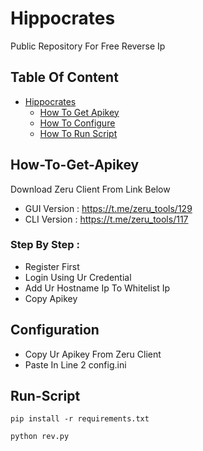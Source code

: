 # Hippocrates
Public Repository For Free Reverse Ip

## Table Of Content
- [Hippocrates](#content)
  * [How To Get Apikey](#How-To-Get-Apikey)
  * [How To Configure](#Configuration)
  * [How To Run Script](#Run-Script)

## How-To-Get-Apikey
Download Zeru Client From Link Below 
- GUI Version : https://t.me/zeru_tools/129
- CLI Version : https://t.me/zeru_tools/117

### Step By Step :
- Register First
- Login Using Ur Credential
- Add Ur Hostname Ip To Whitelist Ip
- Copy Apikey

## Configuration
- Copy Ur Apikey From Zeru Client
- Paste In Line 2 config.ini

## Run-Script

```
pip install -r requirements.txt
```

```
python rev.py
```
